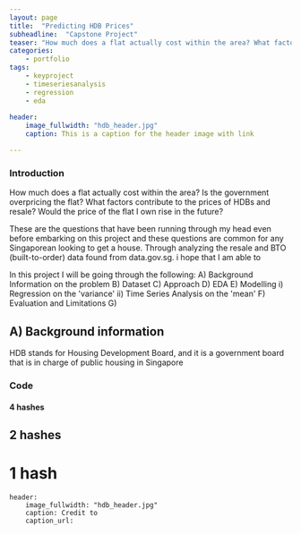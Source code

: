 ```yaml
---
layout: page
title:  "Predicting HDB Prices"
subheadline:  "Capstone Project"
teaser: "How much does a flat actually cost within the area? What factors contribute to the prices of HDBs and resale? Would the price of the flat I own rise in the future? These are questions that most Singaporeans face and what I hope to find insights in through my project"
categories:
    - portfolio
tags:
    - keyproject
    - timeseriesanalysis
    - regression
    - eda
  
header:
    image_fullwidth: "hdb_header.jpg"
    caption: This is a caption for the header image with link

---
```


### Introduction
How much does a flat actually cost within the area? Is the government overpricing the flat? What factors contribute to the prices of HDBs and resale? Would the price of the flat I own rise in the future?

These are the questions that have been running through my head even before embarking on this project and these questions are common for any Singaporean looking to get a house. Through analyzing the resale and BTO (built-to-order) data found from data.gov.sg. i hope that I am able to 

In this project I will be going through the following: 
A) Background Information on the problem 
B) Dataset 
C) Approach 
D) EDA
E) Modelling 
   i) Regression on the 'variance' 
   ii) Time Series Analysis on the 'mean' 
F) Evaluation and Limitations 
G) 

## A) Background information 

HDB stands for Housing Development Board, and it is a government board that is in charge of public housing in Singapore
<!--more-->

### Code
#### 4 hashes
## 2 hashes
# 1 hash
~~~
header:
    image_fullwidth: "hdb_header.jpg"
    caption: Credit to 
    caption_url: 
~~~



